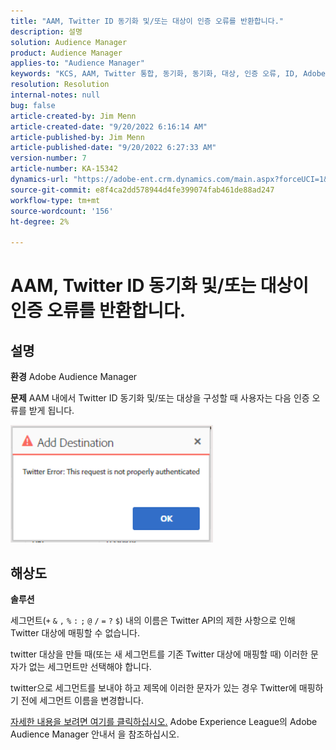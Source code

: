 ```yaml
---
title: "AAM, Twitter ID 동기화 및/또는 대상이 인증 오류를 반환합니다."
description: 설명
solution: Audience Manager
product: Audience Manager
applies-to: "Audience Manager"
keywords: "KCS, AAM, Twitter 통합, 동기화, 동기화, 대상, 인증 오류, ID, Adobe Audience Manager"
resolution: Resolution
internal-notes: null
bug: false
article-created-by: Jim Menn
article-created-date: "9/20/2022 6:16:14 AM"
article-published-by: Jim Menn
article-published-date: "9/20/2022 6:27:33 AM"
version-number: 7
article-number: KA-15342
dynamics-url: "https://adobe-ent.crm.dynamics.com/main.aspx?forceUCI=1&pagetype=entityrecord&etn=knowledgearticle&id=dddc48b9-ab38-ed11-9db1-0022480866ad"
source-git-commit: e8f4ca2dd578944d4fe399074fab461de88ad247
workflow-type: tm+mt
source-wordcount: '156'
ht-degree: 2%

---
```


# AAM, Twitter ID 동기화 및/또는 대상이 인증 오류를 반환합니다.

## 설명


<b>환경</b>
Adobe Audience Manager

<b>문제</b>
AAM 내에서 Twitter ID 동기화 및/또는 대상을 구성할 때 사용자는 다음 인증 오류를 받게 됩니다.

![](assets/___dedc48b9-ab38-ed11-9db1-0022480866ad___.png)


## 해상도


<b>솔루션</b>

세그먼트(`+` `&` `,` `%` `:` `;` `@` `/` `=` `?` `$`) 내의 이름은 Twitter API의 제한 사항으로 인해 Twitter 대상에 매핑할 수 없습니다.

twitter 대상을 만들 때(또는 새 세그먼트를 기존 Twitter 대상에 매핑할 때) 이러한 문자가 없는 세그먼트만 선택해야 합니다.

twitter으로 세그먼트를 보내야 하고 제목에 이러한 문자가 있는 경우 Twitter에 매핑하기 전에 세그먼트 이름을 변경합니다.

[자세한 내용을 보려면 여기를 클릭하십시오.](https://experienceleague.adobe.com/docs/audience-manager/user-guide/features/destinations/device-based/twitter-tailored-audiences.html?lang=en#segment-mapping-considerations) Adobe Experience League의 Adobe Audience Manager 안내서 을 참조하십시오.
